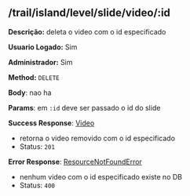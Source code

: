 ## /trail/island/level/slide/video/:id

**Descrição:** deleta o video com o id especificado

**Usuario Logado:** Sim

**Administrador:** Sim

**Method:** `DELETE`

**Body**: nao ha

**Params**: em `:id` deve ser passado o id do slide

**Success Response**: [Video](../../../../src/domain/trilhas/@entities/video.ts)
- retorna o video removido com o id especificado
- Status: `201`

**Error Response**: [ResourceNotFoundError](../../../../src/core/errors/resource-not-found-error.ts)
- nenhum video com o id especificado existe no DB
- Status: `400`

